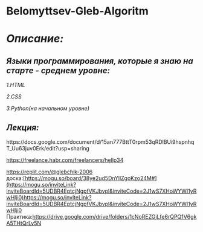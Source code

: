 # Belomyttsev-Gleb-Algoritm
<h1><i>Описание:</i></h1><p>
<h2><i><b> Языки программирования, которые я знаю на старте - среднем уровне:</b></i></h2><p>
   <i> 1.HTML</i><p>
    <i>2.CSS</i><p>
   <i> 3.Python(на начальном уровне)</i><p>
  <h2><i><b> Лекция:</b></i></h2><p>
https://docs.google.com/document/d/15an777BttT0rpm53qRDlBUi9hspnhqT_Uu63juv0Erk/edit?usp=sharing

https://freelance.habr.com/freelancers/hellp34

https://replit.com/@glebchik-2006<br>
доска:[https://mogu.so/board/38ye2ud5DnYllZgoKzo24M#](https://mogu.so/inviteLink?inviteBoardId=5UDBR4EptcjNgpfVKJbvpl&inviteCode=2J1wS7XHoWYWI1yRwHlji0)https://mogu.so/inviteLink?inviteBoardId=5UDBR4EptcjNgpfVKJbvpl&inviteCode=2J1wS7XHoWYWI1yRwHlji0
Практика:https://drive.google.com/drive/folders/1cNoREZGjLfe6rQPQ1V6gkA5THtQrLv5N
